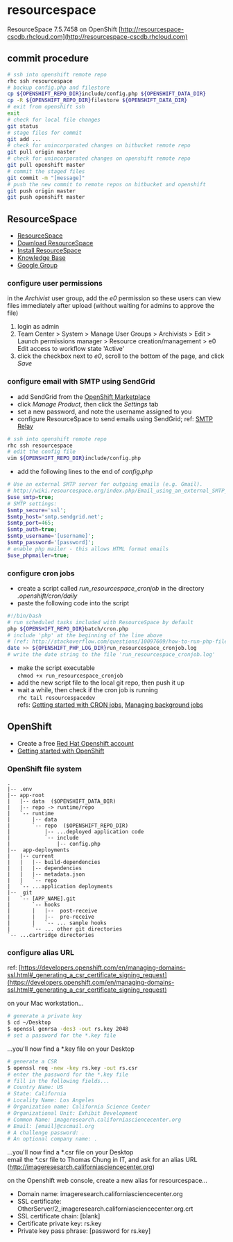 # resourcespace
ResourceSpace 7.5.7458 on OpenShift
[http://resourcespace-cscdb.rhcloud.com](http://resourcespace-cscdb.rhcloud.com)

## commit procedure
```bash
# ssh into openshift remote repo
rhc ssh resourcespace
# backup config.php and filestore
cp ${OPENSHIFT_REPO_DIR}include/config.php ${OPENSHIFT_DATA_DIR}
cp -R ${OPENSHIFT_REPO_DIR}filestore ${OPENSHIFT_DATA_DIR}
# exit from openshift ssh
exit
# check for local file changes
git status
# stage files for commit
git add ...
# check for unincorporated changes on bitbucket remote repo
git pull origin master
# check for unincorporated changes on openshift remote repo
git pull openshift master
# commit the staged files
git commit -m "[message]"
# push the new commit to remote repos on bitbucket and openshift
git push origin master
git push openshift master
```

## ResourceSpace
* [ResourceSpace](http://www.resourcespace.org)
* [Download ResourceSpace](http://resourcespace.org/get)
* [Install ResourceSpace](http://wiki.resourcespace.org/index.php/Installation)
* [Knowledge Base](http://resourcespace.org/knowledge-base/)
* [Google Group](https://groups.google.com/forum/#!forum/resourcespace)

### configure user permissions
in the _Archivist_ user group, add the _e0_ permission so these users can view files immediately after upload (without waiting for admins to approve the file)  
1. login as admin  
2. Team Center > System > Manage User Groups > Archivists > Edit > Launch permissions manager > Resource creation/management > e0  Edit access to workflow state 'Active'  
3. click the checkbox next to _e0_, scroll to the bottom of the page, and click _Save_

### configure email with SMTP using SendGrid
* add SendGrid from the [OpenShift Marketplace](https://marketplace.openshift.com/apps/9628?restoreSearch=true#!overview)  
* click _Manage Product_, then click the _Settings_ tab  
* set a new password, and note the username assigned to you  
* configure ResourceSpace to send emails using SendGrid; ref: [SMTP Relay](https://sendgrid.com/docs/Integrate/index.html#-SMTP-Relay)  
```bash
# ssh into openshift remote repo
rhc ssh resourcespace
# edit the config file
vim ${OPENSHIFT_REPO_DIR}include/config.php
```
* add the following lines to the end of _config.php_  
```php
# Use an external SMTP server for outgoing emails (e.g. Gmail).
# http://wiki.resourcespace.org/index.php/Email_using_an_external_SMTP_server
$use_smtp=true;
# SMTP settings:
$smtp_secure='ssl';
$smtp_host='smtp.sendgrid.net';
$smtp_port=465;
$smtp_auth=true;
$smtp_username='[username]';
$smtp_password='[password]';
# enable php mailer - this allows HTML format emails
$use_phpmailer=true;
```

### configure cron jobs
* create a script called _run_resourcespace_cronjob_ in the directory _.openshift/cron/daily_  
* paste the following code into the script  
```bash
#!/bin/bash
# run scheduled tasks included with ResourceSpace by default
php ${OPENSHIFT_REPO_DIR}batch/cron.php
# include 'php' at the beginning of the line above
# (ref: http://stackoverflow.com/questions/10097609/how-to-run-php-file-using-cron-jobs)
date >> ${OPENSHIFT_PHP_LOG_DIR}run_resourcespace_cronjob.log
# write the date string to the file 'run_resourcespace_cronjob.log'
```
* make the script executable  
`chmod +x run_resourcespace_cronjob`
* add the new script file to the local git repo, then push it up  
* wait a while, then check if the cron job is running  
`rhc tail resourcespacedev`  
refs: [Getting started with CRON jobs](https://blog.openshift.com/getting-started-with-cron-jobs-on-openshift/), [Managing background jobs](https://developers.openshift.com/en/managing-background-jobs.html)

## OpenShift
* Create a free [Red Hat Openshift account](https://openshift.redhat.com)
* [Getting started with OpenShift](https://openshift.redhat.com/app/getting_started)

### OpenShift file system
```
.
|-- .env
|-- app-root
|   |-- data  ($OPENSHIFT_DATA_DIR)
|   |-- repo -> runtime/repo
|   `-- runtime
|       |-- data
|       `-- repo  ($OPENSHIFT_REPO_DIR)
|           |-- ...deployed application code
|           `-- include
|               |-- config.php
|--  app-deployments
|   |-- current
|   |   |-- build-dependencies
|   |   |-- dependencies
|   |   |-- metadata.json
|   |   `-- repo
|   `-- ...application deployments
|--  git
|   `-- [APP_NAME].git
|       `-- hooks
|       |   |--  post-receive
|       |   |--  pre-receive
|       |   `-- ... sample hooks
|       `-- ... other git directories
`-- ...cartridge directories
```

### configure alias URL
ref: [https://developers.openshift.com/en/managing-domains-ssl.html#_generating_a_csr_certificate_signing_request](https://developers.openshift.com/en/managing-domains-ssl.html#_generating_a_csr_certificate_signing_request)

on your Mac workstation...  

```bash
# generate a private key
$ cd ~/Desktop
$ openssl genrsa -des3 -out rs.key 2048
# set a password for the *.key file
```
...you'll now find a *.key file on your Desktop  
```bash
# generate a CSR
$ openssl req -new -key rs.key -out rs.csr
# enter the password for the *.key file
# fill in the following fields...
# Country Name: US
# State: California
# Locality Name: Los Angeles
# Organization name: California Science Center
# Organizational Unit: Exhibit Development
# Common Name: imageresearch.californiasciencecenter.org
# Email: [email]@cscmail.org
# A challenge password: .
# An optional company name: .
```
...you'll now find a *.csr file on your Desktop  
email the *.csr file to Thomas Chung in IT, and ask for an alias URL (http://imageresesarch.californiasciencecenter.org)  

on the Openshift web console, create a new alias for resourcespace...  
* Domain name: imageresearch.californiasciencecenter.org
* SSL certificate: OtherServer/2_imageresearch.californiasciencecenter.org.crt
* SSL certificate chain: [blank]
* Certificate private key: rs.key
* Private key pass phrase: [password for rs.key]

